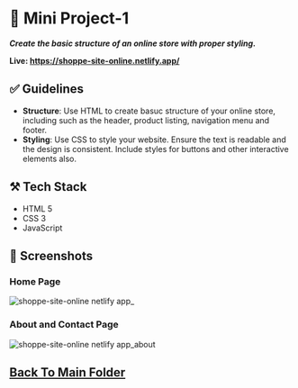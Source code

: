 # 🎯 Mini Project-1

***Create the basic structure of an online store with proper styling.***

**Live: https://shoppe-site-online.netlify.app/**

## ✅ Guidelines
- **Structure**: Use HTML to create basuc structure of your online store, including
  such as the header, product listing, navigation menu and footer.
- **Styling**: Use CSS to style your website. Ensure the text is readable and the
  design is consistent. Include styles for buttons and other interactive elements also.  
  

## ⚒️ Tech Stack
- HTML 5
- CSS 3
- JavaScript

## 📸 Screenshots
### Home Page
![shoppe-site-online netlify app_](https://github.com/user-attachments/assets/4b830067-9a8d-4402-af99-5c8f0b2bdd25)

### About and Contact Page
![shoppe-site-online netlify app_about](https://github.com/user-attachments/assets/734f98f7-b820-4c13-9b2d-a13957ffa80c)


## [Back To Main Folder](../)
